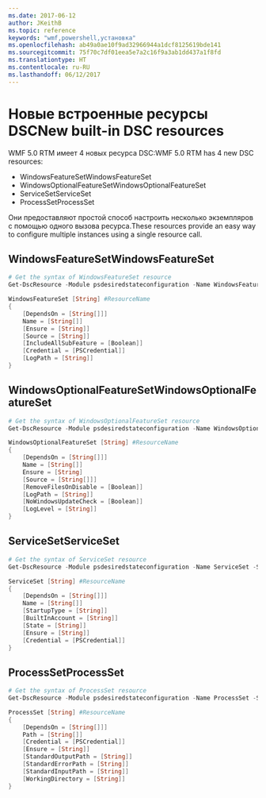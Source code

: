 ```yaml
---
ms.date: 2017-06-12
author: JKeithB
ms.topic: reference
keywords: "wmf,powershell,установка"
ms.openlocfilehash: ab49a0ae10f9ad32966944a1dcf8125619bde141
ms.sourcegitcommit: 75f70c7df01eea5e7a2c16f9a3ab1dd437a1f8fd
ms.translationtype: HT
ms.contentlocale: ru-RU
ms.lasthandoff: 06/12/2017
---
```

# <a name="new-built-in-dsc-resources"></a><span data-ttu-id="32f98-102">Новые встроенные ресурсы DSC</span><span class="sxs-lookup"><span data-stu-id="32f98-102">New built-in DSC resources</span></span>

<span data-ttu-id="32f98-103">WMF 5.0 RTM имеет 4 новых ресурса DSC:</span><span class="sxs-lookup"><span data-stu-id="32f98-103">WMF 5.0 RTM has 4 new DSC resources:</span></span> 
* <span data-ttu-id="32f98-104">WindowsFeatureSet</span><span class="sxs-lookup"><span data-stu-id="32f98-104">WindowsFeatureSet</span></span>
* <span data-ttu-id="32f98-105">WindowsOptionalFeatureSet</span><span class="sxs-lookup"><span data-stu-id="32f98-105">WindowsOptionalFeatureSet</span></span>
* <span data-ttu-id="32f98-106">ServiceSet</span><span class="sxs-lookup"><span data-stu-id="32f98-106">ServiceSet</span></span>
* <span data-ttu-id="32f98-107">ProcessSet</span><span class="sxs-lookup"><span data-stu-id="32f98-107">ProcessSet</span></span> 

<span data-ttu-id="32f98-108">Они предоставляют простой способ настроить несколько экземпляров с помощью одного вызова ресурса.</span><span class="sxs-lookup"><span data-stu-id="32f98-108">These resources provide an easy way to configure multiple instances using a single resource call.</span></span>

## <a name="windowsfeatureset"></a><span data-ttu-id="32f98-109">WindowsFeatureSet</span><span class="sxs-lookup"><span data-stu-id="32f98-109">WindowsFeatureSet</span></span>

```powershell
# Get the syntax of WindowsFeatureSet resource
Get-DscResource -Module psdesiredstateconfiguration -Name WindowsFeatureSet -Syntax

WindowsFeatureSet [String] #ResourceName
{
    [DependsOn = [String[]]]
    Name = [String[]]
    [Ensure = [String]]
    [Source = [String]]
    [IncludeAllSubFeature = [Boolean]]
    [Credential = [PSCredential]]
    [LogPath = [String]]
}
```

## <a name="windowsoptionalfeatureset"></a><span data-ttu-id="32f98-110">WindowsOptionalFeatureSet</span><span class="sxs-lookup"><span data-stu-id="32f98-110">WindowsOptionalFeatureSet</span></span> 

```powershell
# Get the syntax of WindowsOptionalFeatureSet resource
Get-DscResource -Module psdesiredstateconfiguration -Name WindowsOptionalFeatureSet -Syntax

WindowsOptionalFeatureSet [String] #ResourceName
{
    [DependsOn = [String[]]]
    Name = [String[]]
    Ensure = [String]
    [Source = [String[]]]
    [RemoveFilesOnDisable = [Boolean]]
    [LogPath = [String]]
    [NoWindowsUpdateCheck = [Boolean]]
    [LogLevel = [String]]
}
```

## <a name="serviceset"></a><span data-ttu-id="32f98-111">ServiceSet</span><span class="sxs-lookup"><span data-stu-id="32f98-111">ServiceSet</span></span> 

```powershell
# Get the syntax of ServiceSet resource
Get-DscResource -Module psdesiredstateconfiguration -Name ServiceSet -Syntax

ServiceSet [String] #ResourceName
{
    [DependsOn = [String[]]]
    Name = [String[]]
    [StartupType = [String]]
    [BuiltInAccount = [String]]
    [State = [String]]
    [Ensure = [String]]
    [Credential = [PSCredential]]
}
```

## <a name="processset"></a><span data-ttu-id="32f98-112">ProcessSet</span><span class="sxs-lookup"><span data-stu-id="32f98-112">ProcessSet</span></span> 

```powershell
# Get the syntax of ProcessSet resource
Get-DscResource -Module psdesiredstateconfiguration -Name ProcessSet -Syntax

ProcessSet [String] #ResourceName
{
    [DependsOn = [String[]]]
    Path = [String[]]
    [Credential = [PSCredential]]
    [Ensure = [String]]
    [StandardOutputPath = [String]]
    [StandardErrorPath = [String]]
    [StandardInputPath = [String]]
    [WorkingDirectory = [String]]
}
```

